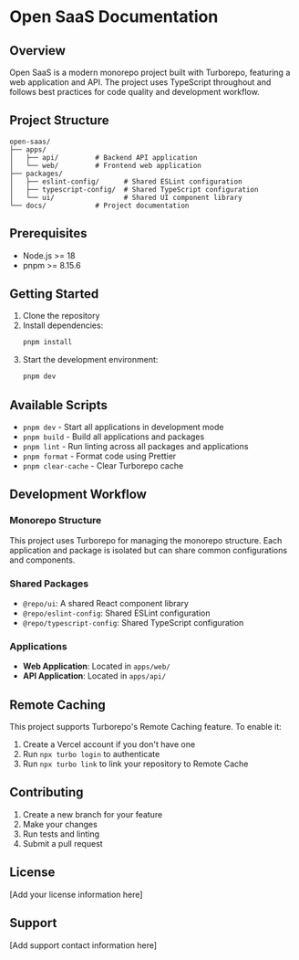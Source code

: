 # Open SaaS Documentation

## Overview

Open SaaS is a modern monorepo project built with Turborepo, featuring a web application and API. The project uses TypeScript throughout and follows best practices for code quality and development workflow.

## Project Structure

```
open-saas/
├── apps/
│   ├── api/         # Backend API application
│   └── web/         # Frontend web application
├── packages/
│   ├── eslint-config/      # Shared ESLint configuration
│   ├── typescript-config/  # Shared TypeScript configuration
│   └── ui/                 # Shared UI component library
└── docs/            # Project documentation
```

## Prerequisites

- Node.js >= 18
- pnpm >= 8.15.6

## Getting Started

1. Clone the repository
2. Install dependencies:
   ```bash
   pnpm install
   ```
3. Start the development environment:
   ```bash
   pnpm dev
   ```

## Available Scripts

- `pnpm dev` - Start all applications in development mode
- `pnpm build` - Build all applications and packages
- `pnpm lint` - Run linting across all packages and applications
- `pnpm format` - Format code using Prettier
- `pnpm clear-cache` - Clear Turborepo cache

## Development Workflow

### Monorepo Structure

This project uses Turborepo for managing the monorepo structure. Each application and package is isolated but can share common configurations and components.

### Shared Packages

- `@repo/ui`: A shared React component library
- `@repo/eslint-config`: Shared ESLint configuration
- `@repo/typescript-config`: Shared TypeScript configuration

### Applications

- **Web Application**: Located in `apps/web/`
- **API Application**: Located in `apps/api/`

## Remote Caching

This project supports Turborepo's Remote Caching feature. To enable it:

1. Create a Vercel account if you don't have one
2. Run `npx turbo login` to authenticate
3. Run `npx turbo link` to link your repository to Remote Cache

## Contributing

1. Create a new branch for your feature
2. Make your changes
3. Run tests and linting
4. Submit a pull request

## License

[Add your license information here]

## Support

[Add support contact information here]
